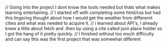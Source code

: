 // Going into the project I dont know the tools needed but thats what makes learning entertaining.
// I started off with completing some html/css but had this lingering thought about how I would get the weather from differernt cities and what was needed to acquire it.
// i learned about API's, I already knew a little about fetch and .then by using a cite called json place holder so I got the hang of it pretty quickly.
// I finished without too much difficulty and can say this was the first project that was somewhat different
